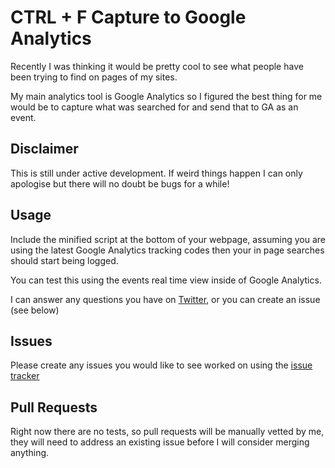 # CTRL + F Capture to Google Analytics

Recently I was thinking it would be pretty cool to see what people have been trying to find on pages of my sites.

My main analytics tool is Google Analytics so I figured the best thing for me would be to capture what was searched for and send that to GA as an event.

## Disclaimer

This is still under active development. If weird things happen I can only apologise but there will no doubt be bugs for a while!

## Usage

Include the minified script at the bottom of your webpage, assuming you are using the latest Google Analytics tracking codes then your in page searches should start being logged.

You can test this using the events real time view inside of Google Analytics.

I can answer any questions you have on [Twitter](https://twitter.com/tosbourn), or you can create an issue (see below)

## Issues

Please create any issues you would like to see worked on using the [issue tracker](https://github.com/tosbourn/ctrl_f_events/issues)

## Pull Requests

Right now there are no tests, so pull requests will be manually vetted by me, they will need to address an existing issue before I will consider merging anything.